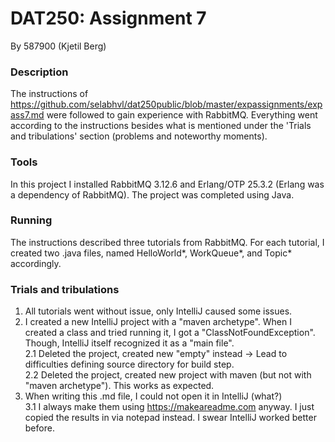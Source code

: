 # DAT250: Assignment 7
By 587900 (Kjetil Berg)

### Description
The instructions of https://github.com/selabhvl/dat250public/blob/master/expassignments/expass7.md were followed to gain experience with RabbitMQ.
Everything went according to the instructions besides what is mentioned under the 'Trials and tribulations' section (problems and noteworthy moments).

### Tools
In this project I installed RabbitMQ 3.12.6 and Erlang/OTP 25.3.2 (Erlang was a dependency of RabbitMQ). The project was completed using Java.

### Running
The instructions described three tutorials from RabbitMQ. For each tutorial, I created two .java files, named HelloWorld*, WorkQueue*, and Topic* accordingly.

### Trials and tribulations
1. All tutorials went without issue, only IntelliJ caused some issues.
2. I created a new IntelliJ project with a "maven archetype". When I created a class and tried running it, I got a "ClassNotFoundException". Though, IntelliJ itself recognized it as a "main file".  
2.1 Deleted the project, created new "empty" instead -> Lead to difficulties defining source directory for build step.  
2.2 Deleted the project, created new project with maven (but not with "maven archetype"). This works as expected.
3. When writing this .md file, I could not open it in IntelliJ (what?)  
3.1 I always make them using https://makeareadme.com anyway. I just copied the results in via notepad instead. I swear IntelliJ worked better before.